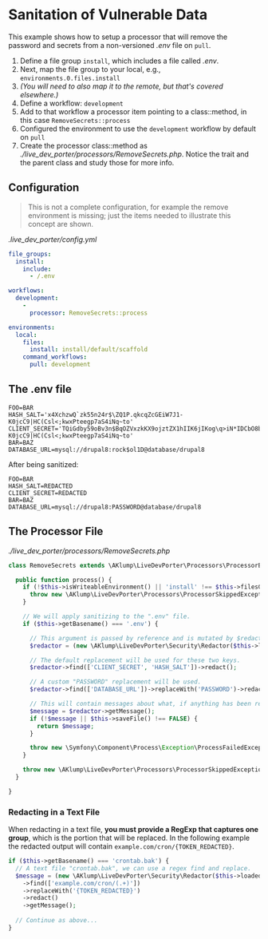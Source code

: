 <!--
id: sanitation
tags: ''
-->

# Sanitation of Vulnerable Data

This example shows how to setup a processor that will remove the password and secrets from a non-versioned _.env_ file on `pull`.

1. Define a file group `install`, which includes a file called _.env_.
2. Next, map the file group to your local, e.g., `environments.0.files.install`
3. _(You will need to also map it to the remote, but that's covered elsewhere.)_
4. Define a workflow: `development`
5. Add to that workflow a processor item pointing to a class::method, in this case `RemoveSecrets::process`
6. Configured the environment to use the `development` workflow by default on `pull`
7. Create the processor class::method as _./live_dev_porter/processors/RemoveSecrets.php_. Notice the trait and the parent class and study those for more info.

## Configuration

> This is not a complete configuration, for example the remove environment is missing; just the items needed to illustrate this concept are shown.

_.live_dev_porter/config.yml_

```yaml
file_groups:
  install:
    include:
      - /.env

workflows:
  development:
    -
      processor: RemoveSecrets::process

environments:
  local:
    files:
      install: install/default/scaffold
    command_workflows:
      pull: development
```

## The .env file

```shell
FOO=BAR
HASH_SALT='x4XchzwQ`zk55n24r$\ZQ1P.qkcqZcGEiW7J1-K0jcC9|HC(Csl<;kwxPteegp7aS4iNq~to'
CLIENT_SECRET='TQiGdby59oBv3n$BqOZVxzkKX9ojztZX1hIIK6jIKog\q>iN*IDCbO8b$pbmT1BhMiijIHx4XchzwQ`zk55n24r$\ZQ1P.qkcqZcGEiW7J1-K0jcC9|HC(Csl<;kwxPteegp7aS4iNq~to'
BAR=BAZ
DATABASE_URL=mysql://drupal8:rock$ol1D@database/drupal8
```

After being sanitized:

```shell
FOO=BAR
HASH_SALT=REDACTED
CLIENT_SECRET=REDACTED
BAR=BAZ
DATABASE_URL=mysql://drupal8:PASSWORD@database/drupal8
```

## The Processor File

_./live_dev_porter/processors/RemoveSecrets.php_

```php
class RemoveSecrets extends \AKlump\LiveDevPorter\Processors\ProcessorBase {

  public function process() {
    if (!$this->isWriteableEnvironment() || 'install' !== $this->filesGroupId || !$this->loadFile()) {
      throw new \AKlump\LiveDevPorter\Processors\ProcessorSkippedException();
    }

    // We will apply sanitizing to the ".env" file.
    if ($this->getBasename() === '.env') {

      // This argument is passed by reference and is mutated by $redactor.
      $redactor = (new \AKlump\LiveDevPorter\Security\Redactor($this->loadedFile['contents']));

      // The default replacement will be used for these two keys.
      $redactor->find(['CLIENT_SECRET', 'HASH_SALT'])->redact();

      // A custom "PASSWORD" replacement will be used.
      $redactor->find(['DATABASE_URL'])->replaceWith('PASSWORD')->redact();

      // This will contain messages about what, if anything has been redacted.  Or be an empty string if no redaction occurred.
      $message = $redactor->getMessage();
      if (!$message || $this->saveFile() !== FALSE) {
        return $message;
      }

      throw new \Symfony\Component\Process\Exception\ProcessFailedException('Could not save %s', $this->getFilepath());
    }

    throw new \AKlump\LiveDevPorter\Processors\ProcessorSkippedException();
  }

}
```

### Redacting in a Text File

When redacting in a text file, **you must provide a RegExp that captures one group**, which is the portion that will be replaced. In the following example the redacted output will contain `example.com/cron/{TOKEN_REDACTED}`.

```php
if ($this->getBasename() === 'crontab.bak') {
  // A text file "crontab.bak", we can use a regex find and replace.
  $message = (new \AKlump\LiveDevPorter\Security\Redactor($this->loadedFile['contents'], \AKlump\LiveDevPorter\Processors\ProcessorModes::TXT))
    ->find(['example.com/cron/(.+)'])
    ->replaceWith('{TOKEN_REDACTED}')
    ->redact()
    ->getMessage();
  
  // Continue as above...
}
```
